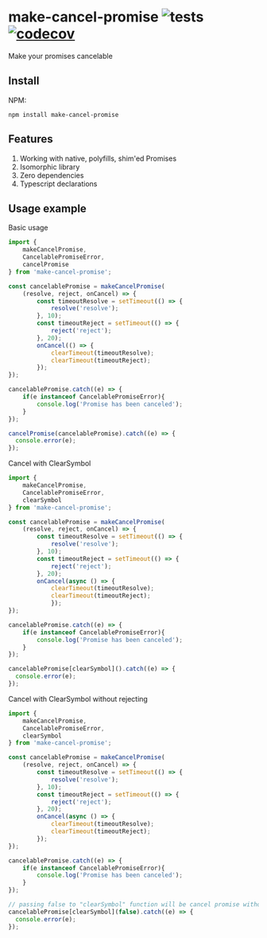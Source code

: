 # make-cancel-promise ![tests](https://github.com/sw1tchdev/make-cancel-promise/workflows/Tests/badge.svg) [![codecov](https://codecov.io/gh/sw1tchdev/make-cancel-promise/branch/master/graph/badge.svg)](https://codecov.io/gh/sw1tchdev/make-cancel-promise)
Make your promises cancelable

## Install
NPM:
```
npm install make-cancel-promise
```

## Features
1. Working with native, polyfills, shim'ed Promises
1. Isomorphic library
1. Zero dependencies
1. Typescript declarations

## Usage example
Basic usage
```javascript
import {
    makeCancelPromise, 
    CancelablePromiseError,
    cancelPromise
} from 'make-cancel-promise';

const cancelablePromise = makeCancelPromise(
    (resolve, reject, onCancel) => {
        const timeoutResolve = setTimeout(() => {
            resolve('resolve');
        }, 10);
        const timeoutReject = setTimeout(() => {
            reject('reject');
        }, 20);
        onCancel(() => {
            clearTimeout(timeoutResolve);
            clearTimeout(timeoutReject);
        });
});

cancelablePromise.catch((e) => {
    if(e instanceof CancelablePromiseError){
        console.log('Promise has been canceled');
    }       
});

cancelPromise(cancelablePromise).catch((e) => {
  console.error(e);
});
```

Cancel with ClearSymbol
```javascript
import {
    makeCancelPromise, 
    CancelablePromiseError, 
    clearSymbol
} from 'make-cancel-promise';

const cancelablePromise = makeCancelPromise(
    (resolve, reject, onCancel) => {
        const timeoutResolve = setTimeout(() => {
            resolve('resolve');
        }, 10);
        const timeoutReject = setTimeout(() => {
            reject('reject');
        }, 20);
        onCancel(async () => {
            clearTimeout(timeoutResolve);
            clearTimeout(timeoutReject);
            });
});

cancelablePromise.catch((e) => {
    if(e instanceof CancelablePromiseError){
        console.log('Promise has been canceled');
    }       
});

cancelablePromise[clearSymbol]().catch((e) => {
  console.error(e);
});
```

Cancel with ClearSymbol without rejecting
```javascript
import {
    makeCancelPromise, 
    CancelablePromiseError, 
    clearSymbol
} from 'make-cancel-promise';

const cancelablePromise = makeCancelPromise(
    (resolve, reject, onCancel) => {
        const timeoutResolve = setTimeout(() => {
            resolve('resolve');
        }, 10);
        const timeoutReject = setTimeout(() => {
            reject('reject');
        }, 20);
        onCancel(async () => {
            clearTimeout(timeoutResolve);
            clearTimeout(timeoutReject);
        });
});

cancelablePromise.catch((e) => {
    if(e instanceof CancelablePromiseError){
        console.log('Promise has been canceled');
    }       
});

// passing false to "clearSymbol" function will be cancel promise without rejecting
cancelablePromise[clearSymbol](false).catch((e) => {
  console.error(e);
});
```
